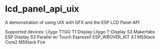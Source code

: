 # lcd_panel_api_uix

A demonstration of using UIX with GFX and the ESP LCD Panel API

Supported devices:
Lilygo TTGO T1 Display
Lilygo T-Display S3
Makerfabs ESP Display S3 Parallel w/ Touch
Espressif ESP_WROVER_KIT 4.1
M5Stack Core2
M5Stack Fire